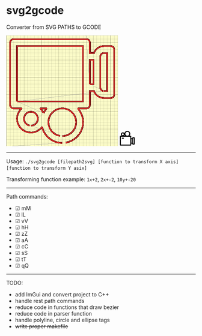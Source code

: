# svg2gcode
Converter from SVG PATHS to GCODE

![example_gcode](./images/camera_gcode.png)
![example_svg](./images/camera_svg.png)

---
Usage: `./svg2gcode [filepath2svg] [function to transform X axis] [function to transform Y asix]`

Transforming function example: `1x+2`, `2x+-2`, `10y+-20`

---
Path commands:
- &#9745; mM
- &#9745; lL
- &#9745; vV
- &#9745; hH 
- &#9745; zZ
- &#9745; aA
- &#9745; cC
- &#9745; sS
- &#9745; tT
- &#9745; qQ

---
TODO:
* add ImGui and convert project to C++
* handle rest path commands
* reduce code in functions that draw bezier
* reduce code in parser function
* handle polyline, circle and ellipse tags
* ~~write proper makefile~~
